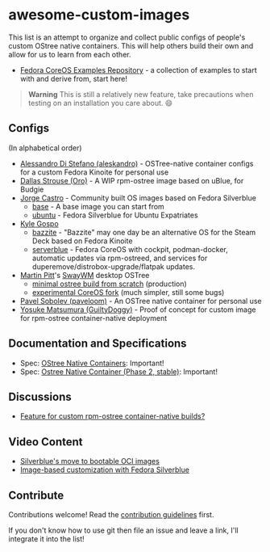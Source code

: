 # awesome-custom-images

This list is an attempt to organize and collect public configs of people's custom OStree native containers.
This will help others build their own and allow for us to learn from each other.

- [Fedora CoreOS Examples Repository](https://github.com/miabbott/coreos-layering-examples) - a collection of examples to start with and derive from, start here!

> **Warning**
> This is still a relatively new feature, take precautions when testing on an installation you care about. :smile:

## Configs

(In alphabetical order)

- [Alessandro Di Stefano (aleskandro)](https://github.com/aleskandro/my-ostree-config) - OSTree-native container configs for a custom Fedora Kinoite for personal use
- [Dallas Strouse (Oro)](https://github.com/orowith2os/uBlue-Budgie) - A WIP rpm-ostree image based on uBlue, for Budgie
- [Jorge Castro](https://github.com/ublue-os) - Community built OS images based on Fedora Silverblue
  - [base](https://github.com/ublue-os/base) - A base image you can start from
  - [ubuntu](https://github.com/ublue-os/ubuntu) - Fedora Silverblue for Ubuntu Expatriates
- [Kyle Gospo](https://github.com/KyleGospo)
  - [bazzite](https://github.com/KyleGospo/bazzite) - "Bazzite" may one day be an alternative OS for the Steam Deck based on Fedora Kinoite
  - [serverblue](https://github.com/KyleGospo/serverblue) - Fedora CoreOS with cockpit, podman-docker, automatic updates via rpm-ostreed, and services for duperemove/distrobox-upgrade/flatpak updates.
- [Martin Pitt](https://github.com/martinpitt)'s [SwayWM](https://swaywm.org/) desktop OSTree
     - [minimal ostree build from scratch](https://github.com/martinpitt/ostree-pitti-workstation) (production)
     - [experimental CoreOS fork](https://github.com/martinpitt/pitti-workstation-oci) (much simpler, still some bugs)
- [Pavel Sobolev (paveloom)](https://github.com/paveloom-d/paveloom-os) - An OSTree native container for personal use
- [Yosuke Matsumura (GuiltyDoggy)](https://github.com/GuiltyDoggy/ostree-container) - Proof of concept for custom image for rpm-ostree container-native deployment

## Documentation and Specifications

- Spec: [OStree Native Containers](https://fedoraproject.org/wiki/Changes/OstreeNativeContainer): Important!
- Spec: [Ostree Native Container (Phase 2, stable)](https://fedoraproject.org/wiki/Changes/OstreeNativeContainerStable): Important!

## Discussions

- [Feature for custom rpm-ostree container-native builds?](https://discussion.fedoraproject.org/t/feature-for-custom-rpm-ostree-container-native-builds/44480)

## Video Content

- [Silverblue's move to bootable OCI images](https://www.youtube.com/watch?v=X8h304Jp9N8)
- [Image-based customization with Fedora Silverblue](https://www.youtube.com/watch?v=9xO4w-w8mzg)

## Contribute

Contributions welcome! Read the [contribution guidelines](contributing.md) first.

If you don't know how to use git then file an issue and leave a link, I'll integrate it into the list!
